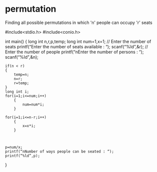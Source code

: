 # permutation
Finding all possible permutations in which 'n' people can occupy 'r' seats

#include<stdio.h>
#include<conio.h>

int main()
{
	long int n,r,p,temp;
	long int num=1,x=1;
	// Enter the number of seats
	printf(“Enter the number of seats available : “);
	scanf(“%ld”,&r);
	// Enter the number of people
	printf(“nEnter the number of persons : “);
	scanf(“%ld”,&n);

	if(n < r)
	{
		temp=n;
		n=r;
		r=temp;
	}
	long int i;
	for(i=1;i<=num;i++)
		{
			num=num*i;
		}
   
	for(i=1;i<=n-r;i++)
		{
			x=x*i;
		}


	
	p=num/x;
	printf(“nNumber of ways people can be seated : “);
	printf(“%ld”,p);
}

